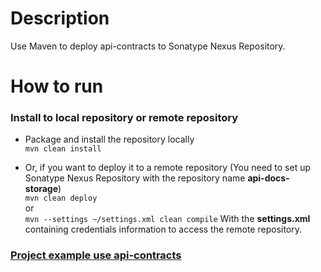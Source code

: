 # Description
Use Maven to deploy api-contracts to Sonatype Nexus Repository.

# How to run
### Install to local repository or remote repository 
- Package and install the repository locally <br>
`mvn clean install`

- Or, if you want to deploy it to a remote repository (You need to set up Sonatype Nexus Repository with the repository name **api-docs-storage**) <br> 
`mvn clean deploy` <br> or <br> `mvn --settings ~/settings.xml clean compile` With the **settings.xml** containing credentials information to access the remote repository.

### [Project example use api-contracts](https://github.com/nhanngh/demo-load-api-docs/)

